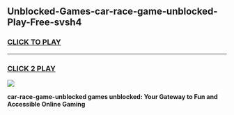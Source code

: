 
## Unblocked-Games-car-race-game-unblocked-Play-Free-svsh4
<h3>
<a href="https://premium76.site?title=car-race-game-unblocked&ref=09A">CLICK TO PLAY</a></h3>
<hr>

<h3>
<a href="https://premium76.site?title=car-race-game-unblocked&ref=09A">CLICK 2 PLAY</a>
  
</h3>

<a href="https://premium76.site?title=car-race-game-unblocked&ref=09A"><img src="https://clearcache.store/games.png"></a>


**car-race-game-unblocked games unblocked: Your Gateway to Fun and Accessible Online Gaming**
